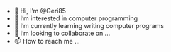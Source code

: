 - 👋 Hi, I’m @Geri85
- 👀 I’m interested in computer programming
- 🌱 I’m currently learning writing computer programs
- 💞️ I’m looking to collaborate on ...
- 📫 How to reach me ...

<!---
Geri85/Geri85 is a ✨ special ✨ repository because its `README.md` (this file) appears on your GitHub profile.
You can click the Preview link to take a look at your changes.
--->
